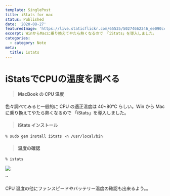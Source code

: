 ```yaml
---
template: SinglePost
title: iStats for mac
status: Published
date: '2020-08-27'
featuredImage: 'https://live.staticflickr.com/65535/50274662346_ee090cc3c8_w.jpg'
excerpt: WinからMacに乗り換えてやたら熱くなるので 「iStats」を導入しました。
categories:
  - category: Note
meta:
  title: istats
---
```

# iStatsでCPUの温度を調べる

> #### MacBook の CPU 温度

色々調べてみると一般的に CPU の適正温度は 40~80℃ らしい。Win から Mac に乗り換えてやたら熱くなるので 「iStats」を導入しました。

> #### iStats インストール

`% sudo gem install iStats -n /usr/local/bin`

> #### 温度の確認

`% istats`

![](https://ucarecdn.com/4b89a544-569c-4d38-bdca-e9bb530b7c45/)

``

CPU 温度の他にファンスピードやバッテリー温度の確認も出来るよう。。
